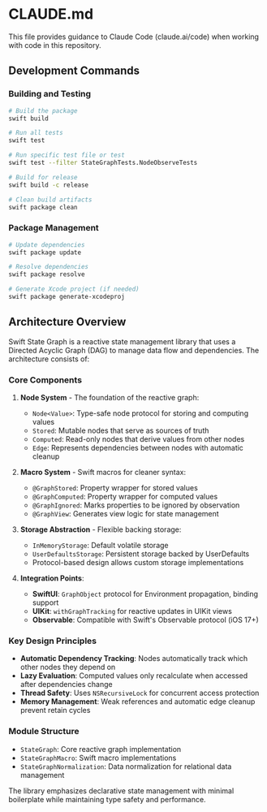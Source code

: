 # CLAUDE.md

This file provides guidance to Claude Code (claude.ai/code) when working with code in this repository.

## Development Commands

### Building and Testing
```bash
# Build the package
swift build

# Run all tests
swift test

# Run specific test file or test
swift test --filter StateGraphTests.NodeObserveTests

# Build for release
swift build -c release

# Clean build artifacts
swift package clean
```

### Package Management
```bash
# Update dependencies
swift package update

# Resolve dependencies
swift package resolve

# Generate Xcode project (if needed)
swift package generate-xcodeproj
```

## Architecture Overview

Swift State Graph is a reactive state management library that uses a Directed Acyclic Graph (DAG) to manage data flow and dependencies. The architecture consists of:

### Core Components

1. **Node System** - The foundation of the reactive graph:
   - `Node<Value>`: Type-safe node protocol for storing and computing values
   - `Stored`: Mutable nodes that serve as sources of truth
   - `Computed`: Read-only nodes that derive values from other nodes
   - `Edge`: Represents dependencies between nodes with automatic cleanup

2. **Macro System** - Swift macros for cleaner syntax:
   - `@GraphStored`: Property wrapper for stored values
   - `@GraphComputed`: Property wrapper for computed values
   - `@GraphIgnored`: Marks properties to be ignored by observation
   - `@GraphView`: Generates view logic for state management

3. **Storage Abstraction** - Flexible backing storage:
   - `InMemoryStorage`: Default volatile storage
   - `UserDefaultsStorage`: Persistent storage backed by UserDefaults
   - Protocol-based design allows custom storage implementations

4. **Integration Points**:
   - **SwiftUI**: `GraphObject` protocol for Environment propagation, binding support
   - **UIKit**: `withGraphTracking` for reactive updates in UIKit views
   - **Observable**: Compatible with Swift's Observable protocol (iOS 17+)

### Key Design Principles

- **Automatic Dependency Tracking**: Nodes automatically track which other nodes they depend on
- **Lazy Evaluation**: Computed values only recalculate when accessed after dependencies change
- **Thread Safety**: Uses `NSRecursiveLock` for concurrent access protection
- **Memory Management**: Weak references and automatic edge cleanup prevent retain cycles

### Module Structure

- `StateGraph`: Core reactive graph implementation
- `StateGraphMacro`: Swift macro implementations
- `StateGraphNormalization`: Data normalization for relational data management

The library emphasizes declarative state management with minimal boilerplate while maintaining type safety and performance.